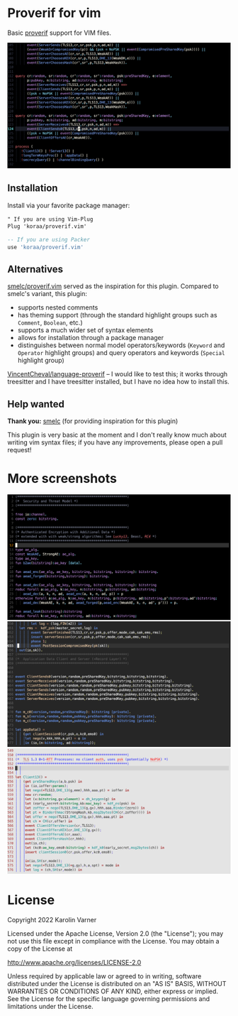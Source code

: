 # Proverif for vim

Basic [proverif](https://prosecco.gforge.inria.fr/personal/bblanche/proverif/) support for VIM files.

![](.assets/screenshot1.png)

## Installation

Install via your favorite package manager:

```vim
" If you are using Vim-Plug
Plug 'koraa/proverif.vim'
```

```lua
-- If you are using Packer
use 'koraa/proverif.vim'
```

## Alternatives

[smelc/proverif.vim](https://github.com/smelc/proverif.vim) served as the inspiration for this plugin. Compared to smelc's variant, this plugin:

- supports nested comments
- has theming support (through the standard highlight groups such as `Comment`, `Boolean`, etc.)
- supports a much wider set of syntax elements
- allows for installation through a package manager
- distinguishes between normal model operators/keywords (`Keyword` and `Operator` highlight groups) and query operators and keywords (`Special` highlight group)

[VincentCheval/language-proverif](https://github.com/VincentCheval/language-proverif) – I would like to test this; it works through treesitter and I have treesitter installed, but I have no idea how to install this.


## Help wanted

**Thank you:** [smelc](https://github.com/smelc) (for providing inspiration for this plugin)

This plugin is very basic at the moment and I don't really know much about writing vim syntax files; if you have any improvements, please open a pull request!

# More screenshots

![](.assets/screenshot2.png)
![](.assets/screenshot3.png)
![](.assets/screenshot4.png)

# License

Copyright 2022 Karolin Varner

Licensed under the Apache License, Version 2.0 (the "License");
you may not use this file except in compliance with the License.
You may obtain a copy of the License at

   http://www.apache.org/licenses/LICENSE-2.0

Unless required by applicable law or agreed to in writing, software
distributed under the License is distributed on an "AS IS" BASIS,
WITHOUT WARRANTIES OR CONDITIONS OF ANY KIND, either express or implied.
See the License for the specific language governing permissions and
limitations under the License.
